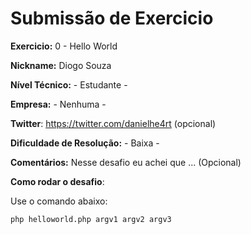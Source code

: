 # Submissão de Exercicio

**Exercicio:** 0 - Hello World

**Nickname:** Diogo Souza

**Nível Técnico:** - Estudante -

**Empresa:** - Nenhuma -

**Twitter**: https://twitter.com/danielhe4rt (opcional)

**Dificuldade de Resolução:** - Baixa -

**Comentários:** Nesse desafio eu achei que ... (Opcional)

**Como rodar o desafio**:

Use o comando abaixo:

```bash
php helloworld.php argv1 argv2 argv3
```
